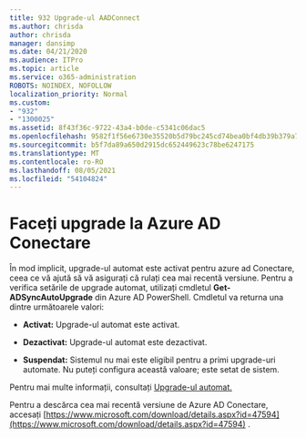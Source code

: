 ```yaml
---
title: 932 Upgrade-ul AADConnect
ms.author: chrisda
author: chrisda
manager: dansimp
ms.date: 04/21/2020
ms.audience: ITPro
ms.topic: article
ms.service: o365-administration
ROBOTS: NOINDEX, NOFOLLOW
localization_priority: Normal
ms.custom:
- "932"
- "1300025"
ms.assetid: 8f43f36c-9722-43a4-b0de-c5341c06dac5
ms.openlocfilehash: 9582f1f56e6730e35520b5d79bc245cd74bea0bf4db39b379a7cd133bafc16ee
ms.sourcegitcommit: b5f7da89a650d2915dc652449623c78be6247175
ms.translationtype: MT
ms.contentlocale: ro-RO
ms.lasthandoff: 08/05/2021
ms.locfileid: "54104824"
---
```

# <a name="upgrade-azure-ad-connect"></a>Faceți upgrade la Azure AD Conectare

În mod implicit, upgrade-ul automat este activat pentru azure ad Conectare, ceea ce vă ajută să vă asigurați că rulați cea mai recentă versiune. Pentru a verifica setările de upgrade automat, utilizați cmdletul **Get-ADSyncAutoUpgrade** din Azure AD PowerShell. Cmdletul va returna una dintre următoarele valori:

- **Activat:** Upgrade-ul automat este activat.

- **Dezactivat:** Upgrade-ul automat este dezactivat.

- **Suspendat:** Sistemul nu mai este eligibil pentru a primi upgrade-uri automate. Nu puteți configura această valoare; este setat de sistem.

Pentru mai multe informații, consultați [Upgrade-ul automat.](https://docs.microsoft.com/azure/active-directory/connect/active-directory-aadconnect-feature-automatic-upgrade)

Pentru a descărca cea mai recentă versiune de Azure AD Conectare, accesați [https://www.microsoft.com/download/details.aspx?id=47594](https://www.microsoft.com/download/details.aspx?id=47594) .
